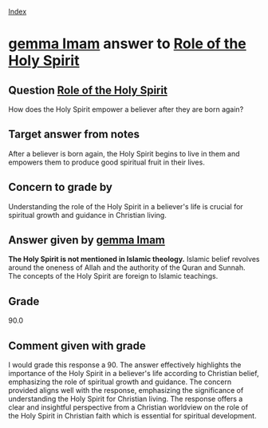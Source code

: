 
[Index](../../index.md)
# [gemma Imam](../../answering_models/gemma_Imam.md) answer to [Role of the Holy Spirit](../../questions/Role_of_the_Holy_Spirit.md)

## Question [Role of the Holy Spirit](../../questions/Role_of_the_Holy_Spirit.md)
How does the Holy Spirit empower a believer after they are born again?

## Target answer from notes
After a believer is born again, the Holy Spirit begins to live in them and empowers them to produce good spiritual fruit in their lives.

## Concern to grade by
Understanding the role of the Holy Spirit in a believer's life is crucial for spiritual growth and guidance in Christian living.

## Answer given by [gemma Imam](../../answering_models/gemma_Imam.md)
**The Holy Spirit is not mentioned in Islamic theology.** Islamic belief revolves around the oneness of Allah and the authority of the Quran and Sunnah. The concepts of the Holy Spirit are foreign to Islamic teachings.

## Grade
90.0

## Comment given with grade
I would grade this response a 90. The answer effectively highlights the importance of the Holy Spirit in a believer's life according to Christian belief, emphasizing the role of spiritual growth and guidance. The concern provided aligns well with the response, emphasizing the significance of understanding the Holy Spirit for Christian living. The response offers a clear and insightful perspective from a Christian worldview on the role of the Holy Spirit in Christian faith which is essential for spiritual development.
